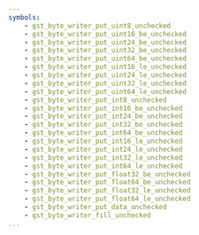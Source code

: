 ```yaml
---
symbols:
    - gst_byte_writer_put_uint8_unchecked
    - gst_byte_writer_put_uint16_be_unchecked
    - gst_byte_writer_put_uint24_be_unchecked
    - gst_byte_writer_put_uint32_be_unchecked
    - gst_byte_writer_put_uint64_be_unchecked
    - gst_byte_writer_put_uint16_le_unchecked
    - gst_byte_writer_put_uint24_le_unchecked
    - gst_byte_writer_put_uint32_le_unchecked
    - gst_byte_writer_put_uint64_le_unchecked
    - gst_byte_writer_put_int8_unchecked
    - gst_byte_writer_put_int16_be_unchecked
    - gst_byte_writer_put_int24_be_unchecked
    - gst_byte_writer_put_int32_be_unchecked
    - gst_byte_writer_put_int64_be_unchecked
    - gst_byte_writer_put_int16_le_unchecked
    - gst_byte_writer_put_int24_le_unchecked
    - gst_byte_writer_put_int32_le_unchecked
    - gst_byte_writer_put_int64_le_unchecked
    - gst_byte_writer_put_float32_be_unchecked
    - gst_byte_writer_put_float64_be_unchecked
    - gst_byte_writer_put_float32_le_unchecked
    - gst_byte_writer_put_float64_le_unchecked
    - gst_byte_writer_put_data_unchecked
    - gst_byte_writer_fill_unchecked
...
```

